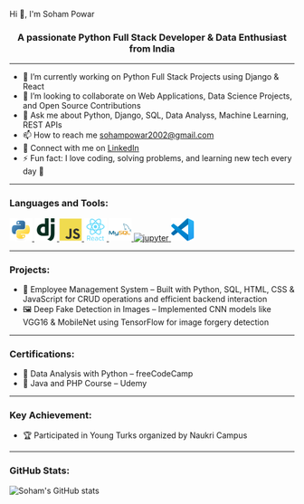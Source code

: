 <marque align="center">Hi 👋, I'm Soham Powar</marque>
<h3 align="center">A passionate Python Full Stack Developer & Data Enthusiast from India</h3>

---

- 🔭 I’m currently working on Python Full Stack Projects using Django & React
- 👯 I’m looking to collaborate on Web Applications, Data Science Projects, and Open Source Contributions
- 💬 Ask me about Python, Django, SQL, Data Analyss, Machine Learning, REST APIs
- 📫 How to reach me sohampowar2002@gmail.com
- 📄 Connect with me on [LinkedIn](https://www.linkedin.com/in/soham-powar)  
- ⚡ Fun fact: I love coding, solving problems, and learning new tech every day 🚀

---

<h3 align="left">Languages and Tools:</h3>
<p align="left">
<a href="https://www.python.org/" target="_blank" rel="noreferrer"> 
  <img src="https://raw.githubusercontent.com/devicons/devicon/master/icons/python/python-original.svg" alt="python" width="40" height="40"/> 
</a>
<a href="https://www.djangoproject.com/" target="_blank" rel="noreferrer"> 
  <img src="https://raw.githubusercontent.com/devicons/devicon/master/icons/django/django-plain.svg" alt="django" width="40" height="40"/>
</a>

<a href="https://developer.mozilla.org/en-US/docs/Web/JavaScript" target="_blank" rel="noreferrer"> 
  <img src="https://raw.githubusercontent.com/devicons/devicon/master/icons/javascript/javascript-original.svg" alt="javascript" width="40" height="40"/> 
</a>
<a href="https://reactjs.org/" target="_blank" rel="noreferrer"> 
  <img src="https://raw.githubusercontent.com/devicons/devicon/master/icons/react/react-original-wordmark.svg" alt="react" width="40" height="40"/>
</a>
<a href="https://www.mysql.com/" target="_blank" rel="noreferrer"> 
  <img src="https://raw.githubusercontent.com/devicons/devicon/master/icons/mysql/mysql-original-wordmark.svg" alt="mysql" width="40" height="40"/>
</a>
<a href="https://jupyter.org/" target="_blank" rel="noreferrer"> 
  <img src="https://jupyter.org/assets/homepage/main-logo.svg" alt="jupyter" width="40" height="40"/>
</a>
<a href="https://code.visualstudio.com/" target="_blank" rel="noreferrer"> 
  <img src="https://raw.githubusercontent.com/devicons/devicon/master/icons/vscode/vscode-original.svg" alt="vscode" width="40" height="40"/>
</a>
</p>

---

<h3 align="left">Projects:</h3>

- 👥 Employee Management System – Built with Python, SQL, HTML, CSS & JavaScript for CRUD operations and efficient backend interaction  
- 🖼 Deep Fake Detection in Images – Implemented CNN models like VGG16 & MobileNet using TensorFlow for image forgery detection  
 


---

<h3 align="left">Certifications:</h3>

- 📜 Data Analysis with Python – freeCodeCamp  
- 📜 Java and PHP Course – Udemy

---

<h3 align="left">Key Achievement:</h3>

- 🏆 Participated in Young Turks organized by Naukri Campus

---

<h3 align="left">GitHub Stats:</h3>

<p align="left">
<img src="https://github-readme-stats.vercel.app/api?username=sohampowar&show_icons=true&theme=radical" alt="Soham's GitHub stats"/>
</p>

